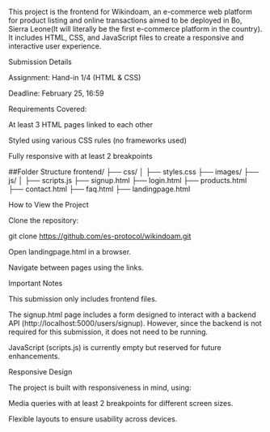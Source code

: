 This project is the frontend for Wikindoam, an e-commerce web platform for product listing and
online transactions aimed to be deployed in Bo,  Sierra Leone(It will  literally be the first e-commerce platform in the country).
It includes HTML, CSS, and JavaScript files to create a responsive and interactive user experience.

Submission Details

Assignment: Hand-in 1/4 (HTML & CSS)

Deadline: February 25, 16:59

Requirements Covered:

At least 3 HTML pages linked to each other

Styled using various CSS rules (no frameworks used)

Fully responsive with at least 2 breakpoints

##Folder Structure
frontend/
├── css/
│   ├── styles.css
├── images/
├── js/
│   ├── scripts.js
├── signup.html
├── login.html
├── products.html
├── contact.html
├── faq.html
├── landingpage.html

How to View the Project

Clone the repository:

git clone https://github.com/es-protocol/wikindoam.git

Open landingpage.html in a browser.

Navigate between pages using the links.

Important Notes

This submission only includes frontend files.

The signup.html page includes a form designed to interact with a backend API (http://localhost:5000/users/signup).
However, since the backend is not required for this submission, it does not need to be running.

JavaScript (scripts.js) is currently empty but reserved for future enhancements.

Responsive Design

The project is built with responsiveness in mind, using:

Media queries with at least 2 breakpoints for different screen sizes.

Flexible layouts to ensure usability across devices.